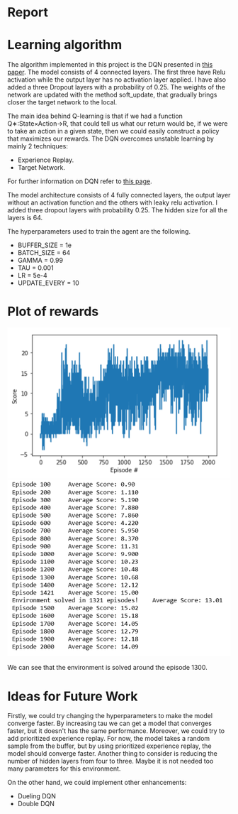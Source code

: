 # Report

[//]: # (Image References)

[image1]: https://github.com/Apunti/RL-Udacity-Navigation/blob/master/images/plot.png "Plot"
[image2]: https://github.com/Apunti/RL-Udacity-Navigation/blob/master/images/log.png "Log"

# Learning algorithm

The algorithm implemented in this project is the DQN presented in [this paper](https://arxiv.org/pdf/1312.5602.pdf). The model consists of 4 connected layers. The first three have Relu activation while the output layer has no activation layer applied. I have also added a three Dropout layers with a probability of 0.25. The weights of the network are updated with the method soft_update, that gradually brings closer the target network to the local.

The main idea behind Q-learning is that if we had a function Q∗:State×Action→R, that could tell us what our return would be, if we were to take an action in a given state, then we could easily construct a policy that maximizes our rewards. The DQN overcomes unstable learning by mainly 2 techniques:

- Experience Replay.
- Target Network.

For further information on DQN refer to [this page](https://towardsdatascience.com/welcome-to-deep-reinforcement-learning-part-1-dqn-c3cab4d41b6b).

The model architecture consists of 4 fully connected layers, the output layer without an activation function and the others with leaky relu activation. I added three dropout layers with probability 0.25. The hidden size for all the layers is 64.

The hyperparameters used to train the agent are the following.

- BUFFER_SIZE = 1e
- BATCH_SIZE = 64
- GAMMA = 0.99
- TAU = 0.001
- LR = 5e-4
- UPDATE_EVERY = 10

# Plot of rewards

![Plot][image1]
![Log][image2]

We can see that the environment is solved around the episode 1300.

# Ideas for Future Work

Firstly, we could try changing the hyperparameters to make the model converge faster. By increasing tau we can get a model that converges faster, but it doesn't has the same performance. Moreover, we could try to add prioritized experience replay. For now, the model takes a random sample from the buffer, but by using prioritized experience replay, the model should converge faster. Another thing to consider is reducing the number of hidden layers from four to three. Maybe it is not needed too many parameters for this environment.

On the other hand, we could implement other enhancements:

- Dueling DQN
- Double DQN
